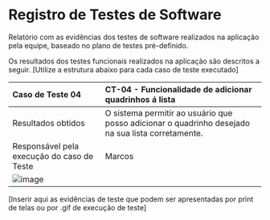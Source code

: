 # Registro de Testes de Software

Relatório com as evidências dos testes de software realizados na aplicação pela equipe, baseado no plano de testes pré-definido.

Os resultados dos testes funcionais realizados na aplicação são descritos a seguir. [Utilize a estrutura abaixo para cada caso de teste executado]

|Caso de Teste 04    | CT-04 -  Funcionalidade de adicionar quadrinhos á lista |
|:---|:---|
| Resultados obtidos | O sistema permitir ao usuário que posso adicionar o quadrinho desejado na sua lista corretamente.  |
| Responsável pela execução do caso de Teste | Marcos |
|![image](https://github.com/ICEI-PUC-Minas-PMV-ADS/pmv-ads-2023-2-e1-proj-web-t1-clube-do-quadrinho/assets/65174193/cf195d7a-1ded-4d4d-a038-32cc36b5c708)|

[Inserir aqui as evidências de teste que podem ser apresentadas por print de telas ou por .gif de execução de teste]
